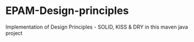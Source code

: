 # EPAM-Design-principles
Implementation of Design Principles - SOLID, KISS &amp; DRY in this maven java project
